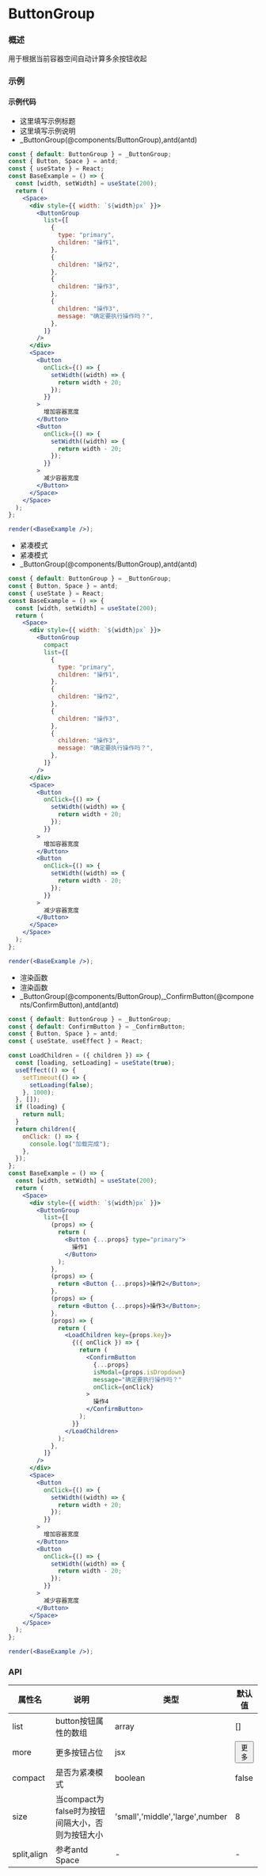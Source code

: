 
# ButtonGroup


### 概述

用于根据当前容器空间自动计算多余按钮收起


### 示例

#### 示例代码

- 这里填写示例标题
- 这里填写示例说明
- _ButtonGroup(@components/ButtonGroup),antd(antd)

```jsx
const { default: ButtonGroup } = _ButtonGroup;
const { Button, Space } = antd;
const { useState } = React;
const BaseExample = () => {
  const [width, setWidth] = useState(200);
  return (
    <Space>
      <div style={{ width: `${width}px` }}>
        <ButtonGroup
          list={[
            {
              type: "primary",
              children: "操作1",
            },
            {
              children: "操作2",
            },
            {
              children: "操作3",
            },
            {
              children: "操作3",
              message: "确定要执行操作吗？",
            },
          ]}
        />
      </div>
      <Space>
        <Button
          onClick={() => {
            setWidth((width) => {
              return width + 20;
            });
          }}
        >
          增加容器宽度
        </Button>
        <Button
          onClick={() => {
            setWidth((width) => {
              return width - 20;
            });
          }}
        >
          减少容器宽度
        </Button>
      </Space>
    </Space>
  );
};

render(<BaseExample />);

```

- 紧凑模式
- 紧凑模式
- _ButtonGroup(@components/ButtonGroup),antd(antd)

```jsx
const { default: ButtonGroup } = _ButtonGroup;
const { Button, Space } = antd;
const { useState } = React;
const BaseExample = () => {
  const [width, setWidth] = useState(200);
  return (
    <Space>
      <div style={{ width: `${width}px` }}>
        <ButtonGroup
          compact
          list={[
            {
              type: "primary",
              children: "操作1",
            },
            {
              children: "操作2",
            },
            {
              children: "操作3",
            },
            {
              children: "操作3",
              message: "确定要执行操作吗？",
            },
          ]}
        />
      </div>
      <Space>
        <Button
          onClick={() => {
            setWidth((width) => {
              return width + 20;
            });
          }}
        >
          增加容器宽度
        </Button>
        <Button
          onClick={() => {
            setWidth((width) => {
              return width - 20;
            });
          }}
        >
          减少容器宽度
        </Button>
      </Space>
    </Space>
  );
};

render(<BaseExample />);

```

- 渲染函数
- 渲染函数
- _ButtonGroup(@components/ButtonGroup),_ConfirmButton(@components/ConfirmButton),antd(antd)

```jsx
const { default: ButtonGroup } = _ButtonGroup;
const { default: ConfirmButton } = _ConfirmButton;
const { Button, Space } = antd;
const { useState, useEffect } = React;

const LoadChildren = ({ children }) => {
  const [loading, setLoading] = useState(true);
  useEffect(() => {
    setTimeout(() => {
      setLoading(false);
    }, 1000);
  }, []);
  if (loading) {
    return null;
  }
  return children({
    onClick: () => {
      console.log("加载完成");
    },
  });
};
const BaseExample = () => {
  const [width, setWidth] = useState(200);
  return (
    <Space>
      <div style={{ width: `${width}px` }}>
        <ButtonGroup
          list={[
            (props) => {
              return (
                <Button {...props} type="primary">
                  操作1
                </Button>
              );
            },
            (props) => {
              return <Button {...props}>操作2</Button>;
            },
            (props) => {
              return <Button {...props}>操作3</Button>;
            },
            (props) => {
              return (
                <LoadChildren key={props.key}>
                  {({ onClick }) => {
                    return (
                      <ConfirmButton
                        {...props}
                        isModal={props.isDropdown}
                        message="确定要执行操作吗？"
                        onClick={onClick}
                      >
                        操作4
                      </ConfirmButton>
                    );
                  }}
                </LoadChildren>
              );
            },
          ]}
        />
      </div>
      <Space>
        <Button
          onClick={() => {
            setWidth((width) => {
              return width + 20;
            });
          }}
        >
          增加容器宽度
        </Button>
        <Button
          onClick={() => {
            setWidth((width) => {
              return width - 20;
            });
          }}
        >
          减少容器宽度
        </Button>
      </Space>
    </Space>
  );
};

render(<BaseExample />);

```


### API

| 属性名         | 说明                             | 类型                              | 默认值                                                    |
|-------------|--------------------------------|---------------------------------|--------------------------------------------------------|
| list        | button按钮属性的数组                  | array                           | []                                                     |
| more        | 更多按钮占位                         | jsx                             | <Button>更多<Icon type="icon-arrow-thin-down"/></Button> |
| compact     | 是否为紧凑模式                        | boolean                         | false                                                  |
| size        | 当compact为false时为按钮间隔大小，否则为按钮大小 | 'small','middle','large',number | 8                                                      |
| split,align | 参考antd Space                   | -                               | -                                                      |

